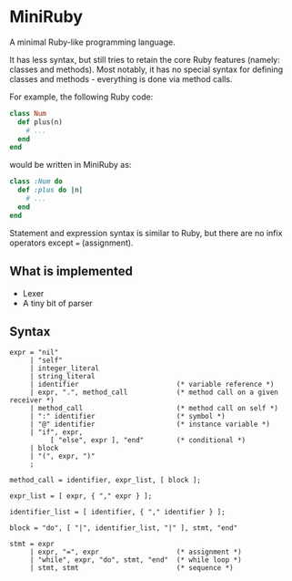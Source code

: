 # MiniRuby

A minimal Ruby-like programming language.

It has less syntax, but still tries to retain the core Ruby features (namely: classes and methods). Most notably, it has no special syntax for defining classes and methods - everything is done via method calls.

For example, the following Ruby code:

```ruby
class Num
  def plus(n)
    # ...
  end
end
```

would be written in MiniRuby as:

```ruby
class :Num do
  def :plus do |n|
    # ...
  end
end
```

Statement and expression syntax is similar to Ruby, but there are no infix operators except `=` (assignment).

## What is implemented

- Lexer
- A tiny bit of parser

## Syntax

```
expr = "nil"
     | "self"
     | integer_literal
     | string_literal
     | identifier                        (* variable reference *)
     | expr, ".", method_call            (* method call on a given receiver *)
     | method_call                       (* method call on self *)
     | ":" identifier                    (* symbol *)
     | "@" identifier                    (* instance variable *)
     | "if", expr,
          [ "else", expr ], "end"        (* conditional *)
     | block
     | "(", expr, ")"
     ;

method_call = identifier, expr_list, [ block ];

expr_list = [ expr, { "," expr } ];

identifier_list = [ identifier, { "," identifier } ];

block = "do", [ "|", identifier_list, "|" ], stmt, "end"

stmt = expr
     | expr, "=", expr                   (* assignment *)
     | "while", expr, "do", stmt, "end"  (* while loop *)
     | stmt, stmt                        (* sequence *)
```
